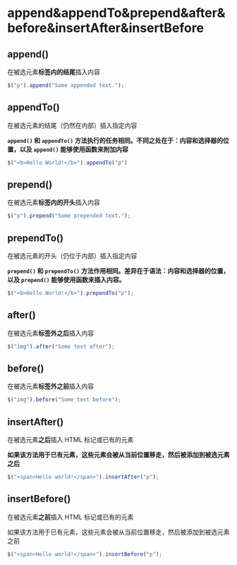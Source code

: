 # append&appendTo&prepend&after&before&insertAfter&insertBefore

## append()

在被选元素**标签内的结尾**插入内容

```js
$("p").append("Some appended text.");
```

## appendTo()

在被选元素的结尾（仍然在内部）插入指定内容

**`append()` 和 `appendTo()` 方法执行的任务相同。不同之处在于：内容和选择器的位置，以及 `append()` 能够使用函数来附加内容**

```js
$("<b>Hello World!</b>").appendTo("p")
```

## prepend()

在被选元素**标签内的开头**插入内容

```js
$("p").prepend("Some prepended text.");
```

## prependTo()

在被选元素的开头（仍位于内部）插入指定内容

**`prepend()` 和 `prependTo()` 方法作用相同。差异在于语法：内容和选择器的位置，以及 `prepend()` 能够使用函数来插入内容。**

```js
$("<b>Hello World!</b>").prependTo("p");
```

## after()

在被选元素**标签外之后**插入内容

```js
$("img").after("Some text after");
```

## before()

在被选元素**标签外之前**插入内容

```js
$("img").before("Some text before");
```

## insertAfter()

在被选元素**之后**插入 HTML 标记或已有的元素

**如果该方法用于已有元素，这些元素会被从当前位置移走，然后被添加到被选元素之后**

```js
$("<span>Hello world!</span>").insertAfter("p");
```

## insertBefore()

在被选元素**之前**插入 HTML 标记或已有的元素

如果该方法用于已有元素，这些元素会被从当前位置移走，然后被添加到被选元素之前

```js
$("<span>Hello world!</span>").insertBefore("p");
```